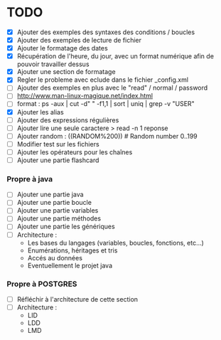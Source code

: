 # TODO

- [x] Ajouter des exemples des syntaxes des conditions / boucles
- [x] Ajouter des exemples de lecture de fichier
- [x] Ajouter le formatage des dates
- [x] Récupération de l'heure, du jour, avec un format numérique afin de pouvoir travailler dessus
- [x] Ajouter une section de formatage
- [x] Regler le probleme avec eclude dans le fichier \_config.xml
- [ ] Ajouter des exemples en plus avec le "read" / normal / password
- [ ] http://www.man-linux-magique.net/index.html
- [ ] format : ps -aux | cut -d" " -f1,1 | sort | uniq | grep -v "USER"
- [x] Ajouter les alias
- [ ] Ajouter des expressions régulières
- [ ] Ajouter lire une seule caractere > read -n 1 reponse
- [ ] Ajouter random : $(($RANDOM%200)) # Random number 0..199
- [ ] Modifier test sur les fichiers
- [ ] Ajouter les opérateurs pour les chaînes
- [ ] Ajouter une partie flashcard

### Propre à java

- [ ] Ajouter une partie java
- [ ] Ajouter une partie boucle
- [ ] Ajouter une partie variables
- [ ] Ajouter une partie méthodes
- [ ] Ajouter une partie les génériques
- [ ] Architecture :
  - Les bases du langages (variables, boucles, fonctions, etc...)
  - Enumérations, héritages et tris
  - Accés au données
  - Eventuellement le projet java

### Propre à POSTGRES

- [ ] Réfléchir à l'architecture de cette section
- [ ] Architecture :
  - LID
  - LDD
  - LMD
